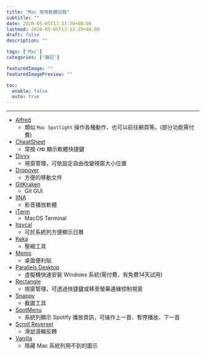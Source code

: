 ```yaml
---
title: "Mac 常用軟體記錄"
subtitle: ""
date: 2020-05-05T13:33:29+08:00
lastmod: 2020-05-05T13:33:29+08:00
draft: false
description: ""

tags: ['Mac']
categories: ['雜記']

featuredImage: ""
featuredImagePreview: ""

toc:
  enable: false
  auto: true
---
```


---
- [Alfred](https://www.alfredapp.com/)
  - 類似 `Mac Spotlight` 操作各種動作，也可以前往網頁等。(部分功能需付費)
- [CheatSheet](https://mediaatelier.com/CheatSheet/)
  - 常按 `CMD` 顯示軟體快捷鍵
- [Divvy](https://mizage.com/divvy/)
  - 視窗管理，可依設定自由改變視窗大小位置
- [Dropover](https://dropoverapp.com/)
  - 方便的移動文件
- [GitKraken](https://www.gitkraken.com/)
  - Git GUI
- [IINA](https://iina.io/)
  - 影音播放軟體
- [iTerm](https://www.iterm2.com/)
  - MacOS Terminal
- [Itsycal](https://www.mowglii.com/itsycal/)
  - 可於系統列方便顯示日曆
- [Keka](https://www.keka.io/zh-tw/)
  - 壓縮工具
- [Memo](https://apps.apple.com/tw/app/memo-sticky-notes/id1212409035?mt=12)
  - 桌面便利貼
- [Parallels Desktop](https://www.parallels.com/hk/products/desktop/)
  - 虛擬機快速安裝 Windows 系統(需付費，有免費14天試用)
- [Rectangle](https://rectangleapp.com/)
  - 視窗管理，可透過快捷鍵或移至螢幕邊緣控制視窗
- [Snappy](https://apps.apple.com/tw/app/snappy-snapshots-the-smart-way/id512617038?mt=12)
  - 截圖工具
- [SpotMenu](https://kmikiy.github.io/SpotMenu/)
  - 系統列顯示 Spotify 播放資訊，可操作上一首、暫停播放、下一首
- [Scroll Reverser](https://pilotmoon.com/scrollreverser/)
  - 滑鼠滾輪反轉
- [Vanilla](https://matthewpalmer.net/vanilla/)
  - 隱藏 Mac 系統列用不到的圖示